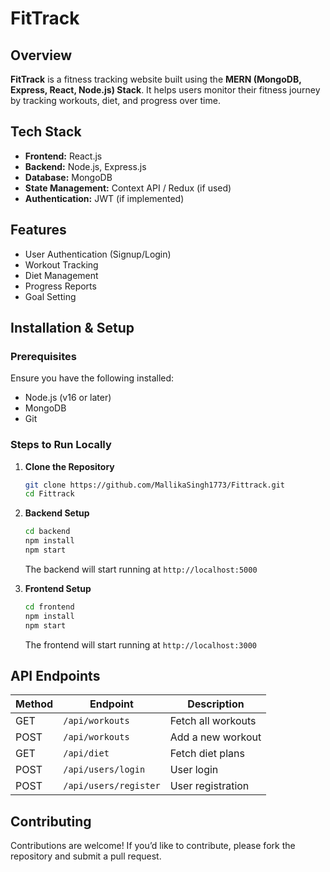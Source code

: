# FitTrack

## Overview
**FitTrack** is a fitness tracking website built using the **MERN (MongoDB, Express, React, Node.js) Stack**. It helps users monitor their fitness journey by tracking workouts, diet, and progress over time.

## Tech Stack
- **Frontend:** React.js
- **Backend:** Node.js, Express.js
- **Database:** MongoDB
- **State Management:** Context API / Redux (if used)
- **Authentication:** JWT (if implemented)

## Features
- User Authentication (Signup/Login)
- Workout Tracking
- Diet Management
- Progress Reports
- Goal Setting

## Installation & Setup

### Prerequisites
Ensure you have the following installed:
- Node.js (v16 or later)
- MongoDB
- Git

### Steps to Run Locally
1. **Clone the Repository**
   ```sh
   git clone https://github.com/MallikaSingh1773/Fittrack.git
   cd Fittrack
   ```

2. **Backend Setup**
   ```sh
   cd backend
   npm install
   npm start
   ```
   The backend will start running at `http://localhost:5000`

3. **Frontend Setup**
   ```sh
   cd frontend
   npm install
   npm start
   ```
   The frontend will start running at `http://localhost:3000`

## API Endpoints
| Method | Endpoint | Description |
|--------|---------|-------------|
| GET | `/api/workouts` | Fetch all workouts |
| POST | `/api/workouts` | Add a new workout |
| GET | `/api/diet` | Fetch diet plans |
| POST | `/api/users/login` | User login |
| POST | `/api/users/register` | User registration |

## Contributing
Contributions are welcome! If you’d like to contribute, please fork the repository and submit a pull request.
